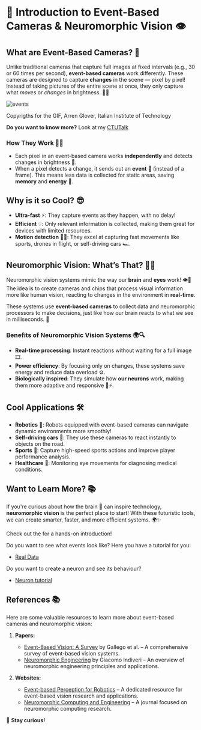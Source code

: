 # 🌟 Introduction to Event-Based Cameras & Neuromorphic Vision 👁️

## What are Event-Based Cameras? 📸
Unlike traditional cameras that capture full images at fixed intervals (e.g., 30 or 60 times per second), **event-based cameras** work differently. These cameras are designed to capture **changes** in the scene — pixel by pixel! Instead of taking pictures of the entire scene at once, they only capture what *moves* or *changes* in brightness. 📍✨

![events](https://github.com/GiuliaDAngelo/EDtutorial/blob/main/Images/example.gif)

Copyrigths for the GIF, Arren Glover, Italian Institute of Technology


**Do you want to know more?** Look at my [CTUTalk](https://github.com/GiuliaDAngelo/EDtutorial/blob/main/Images/CTUtalk.pdf)


### How They Work 🧠🔬
- Each pixel in an event-based camera works **independently** and detects changes in brightness 🎥.
- When a pixel detects a change, it sends out an **event** 🚀 (instead of a frame). This means less data is collected for static areas, saving **memory** and **energy** 🔋.

## Why is it so Cool? 😎
- **Ultra-fast** ⚡: They capture events as they happen, with no delay!
- **Efficient** 💡: Only relevant information is collected, making them great for devices with limited resources.
- **Motion detection** 🏃‍♂️: They excel at capturing fast movements like sports, drones in flight, or self-driving cars 🏎️.

## Neuromorphic Vision: What’s That? 🤖🧠
Neuromorphic vision systems mimic the way our **brain** and **eyes** work! 👁️🧠 The idea is to create cameras and chips that process visual information more like human vision, reacting to changes in the environment in **real-time**. 

These systems use **event-based cameras** to collect data and neuromorphic processors to make decisions, just like how our brain reacts to what we see in milliseconds. 🤯

### Benefits of Neuromorphic Vision Systems 🌍🔍
- **Real-time processing**: Instant reactions without waiting for a full image 🎞️.
- **Power efficiency**: By focusing only on changes, these systems save energy and reduce data overload ⚙️.
- **Biologically inspired**: They simulate how **our neurons** work, making them more adaptive and responsive 🧠⚡.

## Cool Applications 🛠️
- **Robotics** 🤖: Robots equipped with event-based cameras can navigate dynamic environments more smoothly!
- **Self-driving cars** 🚗: They use these cameras to react instantly to objects on the road.
- **Sports** 🏀: Capture high-speed sports actions and improve player performance analysis.
- **Healthcare** 💉: Monitoring eye movements for diagnosing medical conditions.

## Want to Learn More? 📚
If you're curious about how the brain 🧠 can inspire technology, **neuromorphic vision** is the perfect place to start! With these futuristic tools, we can create smarter, faster, and more efficient systems. 🌍✨

Check out the for a hands-on introduction!

Do you want to see what events look like? Here you have a tutorial for you: 
- [Real Data](https://github.com/GiuliaDAngelo/EDtutorial/blob/main/realdata.py)

Do you want to create a neuron and see its behaviour?
- [Neuron tutorial](https://github.com/GiuliaDAngelo/EDtutorial/blob/main/neuron.py)

## References 📚
Here are some valuable resources to learn more about event-based cameras and neuromorphic vision:

1. **Papers:**
   - [Event-Based Vision: A Survey](https://ieeexplore.ieee.org/abstract/document/9138762) by Gallego et al. – A comprehensive survey of event-based vision systems.
   - [Neuromorphic Engineering](https://link.springer.com/chapter/10.1007/978-3-662-43505-2_38) by Giacomo Indiveri – An overview of neuromorphic engineering principles and applications.


4. **Websites:**
   - [Event-based Perception for Robotics](https://edpr.iit.it/) – A dedicated resource for event-based vision research and applications.
   - [Neuromorphic Computing and Engineering](https://iopscience.iop.org/journal/2634-4386) – A journal focused on neuromorphic computing research.


🧠 **Stay curious!**
